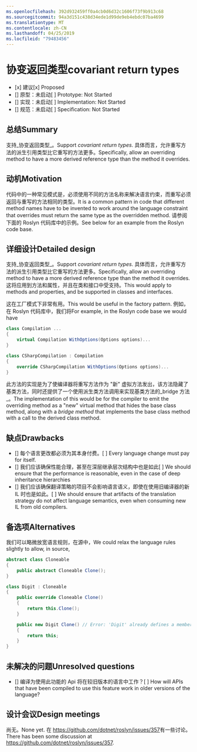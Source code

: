 ```yaml
---
ms.openlocfilehash: 392d932459ff0a4cb0d6d32c1606f73f9b913c68
ms.sourcegitcommit: 94a3d151c438d34ede1d99de9eb4ebdc07ba4699
ms.translationtype: MT
ms.contentlocale: zh-CN
ms.lasthandoff: 04/25/2019
ms.locfileid: "79483456"
---
```

# <a name="covariant-return-types"></a><span data-ttu-id="ddd5d-101">协变返回类型</span><span class="sxs-lookup"><span data-stu-id="ddd5d-101">covariant return types</span></span>

* <span data-ttu-id="ddd5d-102">[x] 建议</span><span class="sxs-lookup"><span data-stu-id="ddd5d-102">[x] Proposed</span></span>
* <span data-ttu-id="ddd5d-103">[] 原型：未启动</span><span class="sxs-lookup"><span data-stu-id="ddd5d-103">[ ] Prototype: Not Started</span></span>
* <span data-ttu-id="ddd5d-104">[] 实现：未启动</span><span class="sxs-lookup"><span data-stu-id="ddd5d-104">[ ] Implementation: Not Started</span></span>
* <span data-ttu-id="ddd5d-105">[] 规范：未启动</span><span class="sxs-lookup"><span data-stu-id="ddd5d-105">[ ] Specification: Not Started</span></span>

## <a name="summary"></a><span data-ttu-id="ddd5d-106">总结</span><span class="sxs-lookup"><span data-stu-id="ddd5d-106">Summary</span></span>
[summary]: #summary

<span data-ttu-id="ddd5d-107">支持_协变返回类型_。</span><span class="sxs-lookup"><span data-stu-id="ddd5d-107">Support _covariant return types_.</span></span> <span data-ttu-id="ddd5d-108">具体而言，允许重写方法的派生引用类型比它重写的方法更多。</span><span class="sxs-lookup"><span data-stu-id="ddd5d-108">Specifically, allow an overriding method to have a more derived reference type than the method it overrides.</span></span>

## <a name="motivation"></a><span data-ttu-id="ddd5d-109">动机</span><span class="sxs-lookup"><span data-stu-id="ddd5d-109">Motivation</span></span>
[motivation]: #motivation

<span data-ttu-id="ddd5d-110">代码中的一种常见模式是，必须使用不同的方法名称来解决语言约束，而重写必须返回与重写的方法相同的类型。</span><span class="sxs-lookup"><span data-stu-id="ddd5d-110">It is a common pattern in code that different method names have to be invented to work around the language constraint that overrides must return the same type as the overridden method.</span></span> <span data-ttu-id="ddd5d-111">请参阅下面的 Roslyn 代码库中的示例。</span><span class="sxs-lookup"><span data-stu-id="ddd5d-111">See below for an example from the Roslyn code base.</span></span>

## <a name="detailed-design"></a><span data-ttu-id="ddd5d-112">详细设计</span><span class="sxs-lookup"><span data-stu-id="ddd5d-112">Detailed design</span></span>
[design]: #detailed-design

<span data-ttu-id="ddd5d-113">支持_协变返回类型_。</span><span class="sxs-lookup"><span data-stu-id="ddd5d-113">Support _covariant return types_.</span></span> <span data-ttu-id="ddd5d-114">具体而言，允许重写方法的派生引用类型比它重写的方法更多。</span><span class="sxs-lookup"><span data-stu-id="ddd5d-114">Specifically, allow an overriding method to have a more derived reference type than the method it overrides.</span></span> <span data-ttu-id="ddd5d-115">这将应用到方法和属性，并且在类和接口中受支持。</span><span class="sxs-lookup"><span data-stu-id="ddd5d-115">This would apply to methods and properties, and be supported in classes and interfaces.</span></span>

<span data-ttu-id="ddd5d-116">这在工厂模式下非常有用。</span><span class="sxs-lookup"><span data-stu-id="ddd5d-116">This would be useful in the factory pattern.</span></span> <span data-ttu-id="ddd5d-117">例如，在 Roslyn 代码库中，我们将</span><span class="sxs-lookup"><span data-stu-id="ddd5d-117">For example, in the Roslyn code base we would have</span></span>

``` cs
class Compilation ...
{
    virtual Compilation WithOptions(Options options)...
}
```

``` cs
class CSharpCompilation : Compilation
{
    override CSharpCompilation WithOptions(Options options)...
}
```

<span data-ttu-id="ddd5d-118">此方法的实现是为了使编译器将重写方法作为 "新" 虚拟方法发出，该方法隐藏了基类方法，同时还提供了一个使用派生类方法调用来实现基类方法的_bridge 方法_。</span><span class="sxs-lookup"><span data-stu-id="ddd5d-118">The implementation of this would be for the compiler to emit the overriding method as a "new" virtual method that hides the base class method, along with a _bridge method_ that implements the base class method with a call to the derived class method.</span></span>

## <a name="drawbacks"></a><span data-ttu-id="ddd5d-119">缺点</span><span class="sxs-lookup"><span data-stu-id="ddd5d-119">Drawbacks</span></span>
[drawbacks]: #drawbacks

- <span data-ttu-id="ddd5d-120">[] 每个语言更改都必须为其本身付费。</span><span class="sxs-lookup"><span data-stu-id="ddd5d-120">[ ] Every language change must pay for itself.</span></span>
- <span data-ttu-id="ddd5d-121">[] 我们应该确保性能合理，甚至在深层继承层次结构中也是如此</span><span class="sxs-lookup"><span data-stu-id="ddd5d-121">[ ] We should ensure that the performance is reasonable, even in the case of deep inheritance hierarchies</span></span>
- <span data-ttu-id="ddd5d-122">[] 我们应该确保翻译策略的项目不会影响语言语义，即使在使用旧编译器的新 IL 时也是如此。</span><span class="sxs-lookup"><span data-stu-id="ddd5d-122">[ ] We should ensure that artifacts of the translation strategy do not affect language semantics, even when consuming new IL from old compilers.</span></span>

## <a name="alternatives"></a><span data-ttu-id="ddd5d-123">备选项</span><span class="sxs-lookup"><span data-stu-id="ddd5d-123">Alternatives</span></span>
[alternatives]: #alternatives

<span data-ttu-id="ddd5d-124">我们可以略微放宽语言规则，在源中，</span><span class="sxs-lookup"><span data-stu-id="ddd5d-124">We could relax the language rules slightly to allow, in source,</span></span>

```csharp
abstract class Cloneable
{
    public abstract Cloneable Clone();
}

class Digit : Cloneable
{
    public override Cloneable Clone()
    {
        return this.Clone();
    }

    public new Digit Clone() // Error: 'Digit' already defines a member called 'Clone' with the same parameter types
    {
        return this;
    }
}
```

## <a name="unresolved-questions"></a><span data-ttu-id="ddd5d-125">未解决的问题</span><span class="sxs-lookup"><span data-stu-id="ddd5d-125">Unresolved questions</span></span>
[unresolved]: #unresolved-questions

- <span data-ttu-id="ddd5d-126">[] 编译为使用此功能的 Api 将在较旧版本的语言中工作？</span><span class="sxs-lookup"><span data-stu-id="ddd5d-126">[ ] How will APIs that have been compiled to use this feature work in older versions of the language?</span></span>

## <a name="design-meetings"></a><span data-ttu-id="ddd5d-127">设计会议</span><span class="sxs-lookup"><span data-stu-id="ddd5d-127">Design meetings</span></span>

<span data-ttu-id="ddd5d-128">尚无。</span><span class="sxs-lookup"><span data-stu-id="ddd5d-128">None yet.</span></span> <span data-ttu-id="ddd5d-129">在 <https://github.com/dotnet/roslyn/issues/357>有一些讨论。</span><span class="sxs-lookup"><span data-stu-id="ddd5d-129">There has been some discussion at <https://github.com/dotnet/roslyn/issues/357>.</span></span>